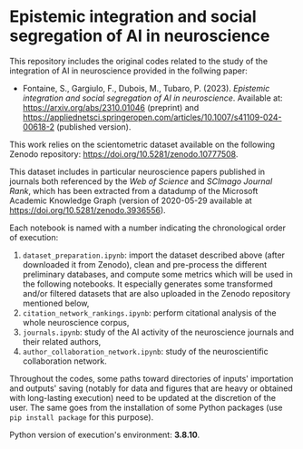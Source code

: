 # Epistemic integration and social segregation of AI in neuroscience

 This repository includes the original codes related to the study of the integration of AI in neuroscience provided in the follwing paper: 
 - Fontaine, S., Gargiulo, F., Dubois, M., Tubaro, P. (2023). *Epistemic integration and social segregation of AI in neuroscience*. Available at: https://arxiv.org/abs/2310.01046 (preprint) and https://appliednetsci.springeropen.com/articles/10.1007/s41109-024-00618-2 (published version).

This work relies on the scientometric dataset available on the following Zenodo repository: https://doi.org/10.5281/zenodo.10777508. 

This dataset includes in particular neuroscience papers published in journals both referenced by the *Web of Science* and *SCImago Journal Rank*, which has been extracted from a datadump of the Microsoft Academic Knowledge Graph (version of 2020-05-29 available at https://doi.org/10.5281/zenodo.3936556).

Each notebook is named with a number indicating the chronological order of execution:
1) `dataset_preparation.ipynb`: import the dataset described above (after downloaded it from Zenodo), clean and pre-process the different preliminary databases, and compute some metrics which will be used in the following notebooks. It especially generates some transformed and/or filtered datasets that are also uploaded in the Zenodo repository mentioned below,
2) `citation_network_rankings.ipynb`: perform citational analysis of the whole neuroscience corpus,
3) `journals.ipynb`: study of the AI activity of the neuroscience journals and their related authors,
4) `author_collaboration_network.ipynb`: study of the neuroscientific collaboration network.

Throughout the codes, some paths toward directories of inputs' importation and outputs' saving (notably for data and figures that are heavy or obtained with long-lasting execution) need to be updated at the discretion of the user. The same goes from the installation of some Python packages (use `pip install package` for this purpose).

Python version of execution's environment: **3.8.10**.
 
